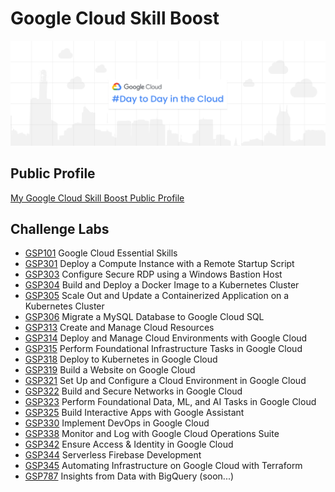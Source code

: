 # Google Cloud Skill Boost

![](banner.png)

## Public Profile

[My Google Cloud Skill Boost Public Profile](https://www.cloudskillsboost.google/public_profiles/61ebfdb2-8830-4d60-b746-51c16650c40b)

## Challenge Labs

- [GSP101](/challenge-labs/GSP101.md) Google Cloud Essential Skills
- [GSP301](/challenge-labs/GSP301.md) Deploy a Compute Instance with a Remote Startup Script
- [GSP303](/challenge-labs/GSP303.md) Configure Secure RDP using a Windows Bastion Host
- [GSP304](/challenge-labs/GSP304.md) Build and Deploy a Docker Image to a Kubernetes Cluster
- [GSP305](/challenge-labs/GSP305.md) Scale Out and Update a Containerized Application on a Kubernetes Cluster
- [GSP306](/challenge-labs/GSP306.md) Migrate a MySQL Database to Google Cloud SQL
- [GSP313](/challenge-labs/GSP313.md) Create and Manage Cloud Resources
- [GSP314](/challenge-labs/GSP314.md) Deploy and Manage Cloud Environments with Google Cloud
- [GSP315](/challenge-labs/GSP315.md) Perform Foundational Infrastructure Tasks in Google Cloud
- [GSP318](/challenge-labs/GSP318.md) Deploy to Kubernetes in Google Cloud
- [GSP319](/challenge-labs/GSP319.md) Build a Website on Google Cloud
- [GSP321](/challenge-labs/GSP321.md) Set Up and Configure a Cloud Environment in Google Cloud
- [GSP322](/challenge-labs/GSP322.md) Build and Secure Networks in Google Cloud
- [GSP323](/challenge-labs/GSP323.md) Perform Foundational Data, ML, and AI Tasks in Google Cloud
- [GSP325](/challenge-labs/GSP325.md) Build Interactive Apps with Google Assistant
- [GSP330](/challenge-labs/GSP330.md) Implement DevOps in Google Cloud
- [GSP338](/challenge-labs/GSP338.md) Monitor and Log with Google Cloud Operations Suite
- [GSP342](/challenge-labs/GSP342.md) Ensure Access & Identity in Google Cloud
- [GSP344](/challenge-labs/GSP344.md) Serverless Firebase Development
- [GSP345](/challenge-labs/GSP345.md) Automating Infrastructure on Google Cloud with Terraform
- [GSP787](/challenge-labs/GSP787.md) Insights from Data with BigQuery (soon...)
